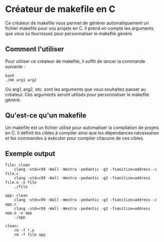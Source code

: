 # Créateur de makefile en C
Ce créateur de makefile vous permet de générer automatiquement un fichier makefile pour vos projets en C. Il prend en compte les arguments que vous lui fournissez pour personnaliser le makefile généré.

## Comment l'utiliser
Pour utiliser ce créateur de makefile, il suffit de lancer la commande suivante :
```
bash
./mk arg1 arg2
```
Où arg1, arg2, etc. sont les arguments que vous souhaitez passer au créateur. Ces arguments seront utilisés pour personnaliser le makefile généré.

## Qu'est-ce qu'un makefile
Un makefile est un fichier utilisé pour automatiser la compilation de projets en C. Il définit les cibles à compiler ainsi que les dépendances nécessaires et les commandes à exécuter pour compiler chacune de ces cibles.

## Exemple output
```
file: clean
	clang -std=c99 -Wall -Wextra -pedantic -g3 -fsanitize=address -c file.c
	clang -std=c99 -Wall -Wextra -pedantic -g3 -fsanitize=address file.o -o file
	./file

app: clean
	clang -std=c99 -Wall -Wextra -pedantic -g3 -fsanitize=address -c app.c
	clang -std=c99 -Wall -Wextra -pedantic -g3 -fsanitize=address app.o -o app
	./app

clean:
	rm -f *.o
	rm -f file app
```
